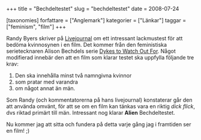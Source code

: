 +++
title = "Bechdeltestet"
slug = "bechdeltestet"
date = 2008-07-24

[taxonomies]
forfattare = ["Anglemark"]
kategorier = ["Länkar"]
taggar = ["feminism", "film"]
+++

Randy Byers skriver på [Livejournal](http://fringefaan.livejournal.com/180628.html) om ett intressant lackmustest för att bedöma kvinnosynen i en film. Det kommer från den feministiska serietecknaren Alison Bechdels serie [Dykes to Watch Out For](http://alisonbechdel.blogspot.com/2005/08/rule.html). Något modifierad innebär den att en film som klarar testet ska uppfylla följande tre krav:

1) Den ska innehålla minst två namngivna kvinnor
2) som pratar med varandra
3) om något annat än män.

Som Randy (och kommentatorerna på hans livejournal) konstaterar går den att använda omvänt, för att se om en film kan tänkas vara en riktig <em>dick flick</em>, dvs riktad primärt till män. Intressant nog klarar <strong>Alien</strong> Bechdeltestet.

Nu kommer jag att sitta och fundera på detta varje gång jag i framtiden ser en film! ;)
